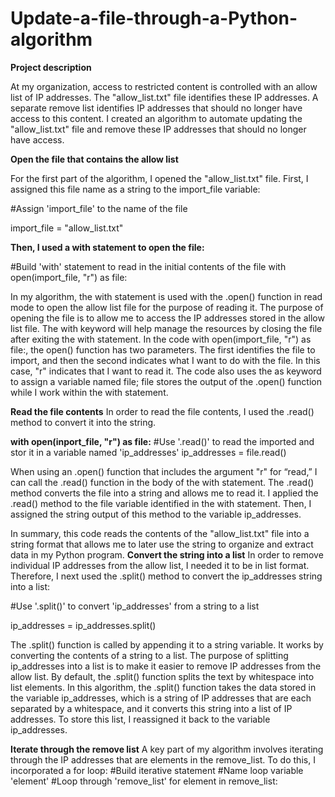 # **Update-a-file-through-a-Python-algorithm**

**Project description**

At my organization, access to restricted content is controlled with an allow list of IP addresses. The "allow_list.txt" file identifies these IP addresses. A separate remove list identifies IP addresses that should no longer have access to this content. I created an algorithm to automate updating the "allow_list.txt" file and remove these IP addresses that should no longer have access. 

**Open the file that contains the allow list**

For the first part of the algorithm, I opened the "allow_list.txt" file. First, I assigned this file name as a string to the import_file variable:

#Assign 'import_file' to the name of the file

import_file = "allow_list.txt"

**Then, I used a with statement to open the file:**

#Build 'with' statement to read in the initial contents of the file
with open(import_file, "r") as file:

In my algorithm, the with statement is used with the .open() function in read mode to open the allow list file for the purpose of reading it. The purpose of opening the file is to allow me to access the IP addresses stored in the allow list file. The with keyword will help manage the resources by closing the file after exiting the with statement. In the code with open(import_file, "r") as file:, the open() function has two parameters. The first identifies the file to import, and then the second indicates what I want to do with the file. In this case, "r" indicates that I want to read it. The code also uses the as keyword to assign a variable named file; file stores the output of the .open() function while I work within the with statement.

**Read the file contents**
In order to read the file contents, I used the .read() method to convert it into the string.

**with open(inport_file, "r") as file:**
#Use '.read()' to read the imported and stor it in a variable named       'ip_addresses'
ip_addresses = file.read()

When using an .open() function that includes the argument "r" for “read,” I can call the .read() function in the body of the with statement. The .read() method converts the file into a string and allows me to read it. I applied the .read() method to the file variable identified in the with statement. Then, I assigned the string output of this method to the variable ip_addresses. 

In summary, this code reads the contents of the "allow_list.txt" file into a string format that allows me to later use the string to organize and extract data in my Python program.
**Convert the string into a list**
In order to remove individual IP addresses from the allow list, I needed it to be in list format. Therefore, I next used the .split() method to convert the ip_addresses string into a list:

#Use '.split()' to convert 'ip_addresses' from a string to a list

ip_addresses = ip_addresses.split()

The .split() function is called by appending it to a string variable. It works by converting the contents of a string to a list. The purpose of splitting ip_addresses into a list is to make it easier to remove IP addresses from the allow list. By default, the .split() function splits the text by whitespace into list elements. In this algorithm, the .split() function takes the data stored in the variable ip_addresses, which is a string of IP addresses that are each separated by a whitespace, and it converts this string into a list of IP addresses. To store this list, I reassigned it back to the variable ip_addresses.

**Iterate through the remove list**
A key part of my algorithm involves iterating through the IP addresses that are elements in the remove_list. To do this, I incorporated a for loop:
#Build iterative statement
#Name loop variable 'element'
#Loop through 'remove_list'
for element in remove_list:
  
